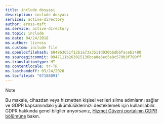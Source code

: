 ```yaml
---
title: include dosyası
description: include dosyası
services: active-directory
author: eross-msft
ms.service: active-directory
ms.topic: include
ms.date: 04/24/2018
ms.author: lizross
ms.custom: include file
ms.openlocfilehash: b049b3651f12b1a73a3511d030bbdbbfaceb2480
ms.sourcegitcommit: 0947111b263015136bca0e6ec5a8c570b3f700ff
ms.translationtype: HT
ms.contentlocale: tr-TR
ms.lasthandoff: 03/24/2020
ms.locfileid: "67188091"
---
```

>[!Note] 
> Bu makale, cihazdan veya hizmetten kişisel verileri silme adımlarını sağlar ve GDPR kapsamındaki yükümlülüklerinizi desteklemek için kullanılabilir. GDPR hakkında genel bilgiler arıyorsanız, [Hizmet Güveni portalının GDPR bölümüne](https://servicetrust.microsoft.com/ViewPage/GDPRGetStarted) bakın.
